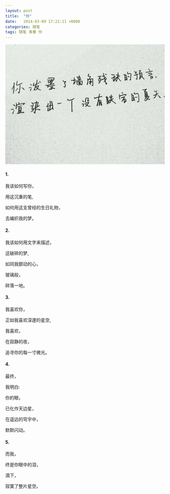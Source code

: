 ```yaml
---
layout: post
title:  "你"
date:   2014-03-09 17:21:11 +0800
categories: 随笔
tags: 随笔 青春 你
---
```


<center>
<p><img src="/images/夏至未至.jpg" title="郭敬明 —《夏至未至》"/></p>
</center>

#### 1.

我该如何写你，

用这沉重的笔,

如何用这支曾经的生日礼物，

去编织我的梦。

#### 2.

我该如何用文字来描述，

这破碎的梦,

如同我颤动的心，

玻璃般，

碎落一地。

#### 3.

我喜欢你，

正如我喜欢深邃的星空,

我喜欢，

在寂静的夜，

追寻你的每一寸微光。

#### 4.

最终，

我明白:

你的眼，

已化作天边星，

在遥远的穹宇中，

默默闪动。

#### 5.

而我，

终是你眼中的泪，

滴下，

寂寞了整片星空。